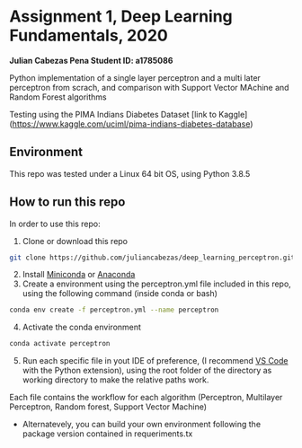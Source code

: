 # Assignment 1, Deep Learning Fundamentals, 2020


**Julian Cabezas Pena
Student ID: a1785086**

Python implementation of a single layer perceptron and a multi later perceptron from scrach, and comparison with Support Vector MAchine and Random Forest algorithms

Testing using the PIMA Indians Diabetes Dataset [link to Kaggle] (https://www.kaggle.com/uciml/pima-indians-diabetes-database)

## Environment

This repo was tested under a Linux 64 bit OS, using Python 3.8.5

## How to run this repo

In order to use this repo:

1. Clone or download this repo

```bash
git clone https://github.com/juliancabezas/deep_learning_perceptron.git
```

2. Install [Miniconda](https://docs.conda.io/en/latest/miniconda.html) or [Anaconda](https://www.anaconda.com/products/individual)
3. Create a environment using the perceptron.yml file included in this repo, using the following command (inside conda or bash)

```bash
conda env create -f perceptron.yml --name perceptron
```

4. Activate the conda environment

```bash
conda activate perceptron
```

5. Run each specific file in yout IDE of preference, (I recommend [VS Code](https://code.visualstudio.com/) with the Python extension), using the root folder of the directory as working directory to make the relative paths work.

Each file contains the workflow for each algorithm (Perceptron, Multilayer Perceptron, Random forest, Support Vector Machine)

* Alternatevely, you can build your own environment following the package version contained in requeriments.tx
